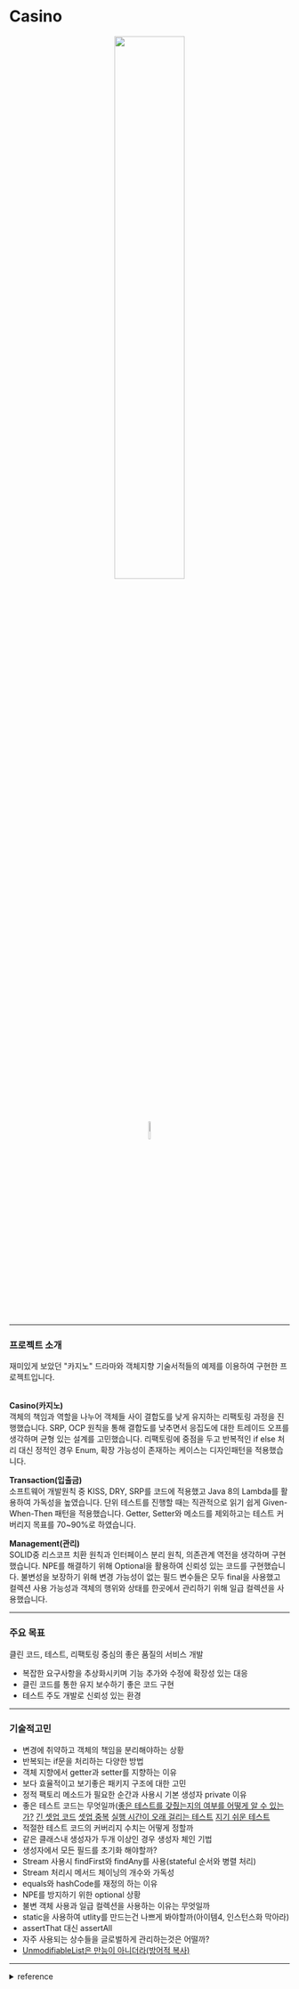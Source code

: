 # Casino
<div align="center">
  <img src="https://github.com/JayFreemandev/Casino/assets/72185011/d15176c3-5cbf-4763-a88f-deaa9096a859" width="50%"> <br>
  <img src="https://hits.seeyoufarm.com/api/count/incr/badge.svg?url=https%3A%2F%2Fgithub.com%2FJayFreemandev%2FCasino&count_bg=%2379C83D&title_bg=%23555555&icon=&icon_color=%23E7E7E7&title=hits&edge_flat=false" width="9%">
</div>
<hr>

### 프로젝트 소개
재미있게 보았던 "카지노" 드라마와 객체지향 기술서적들의 예제를 이용하여 구현한 프로젝트입니다.  
</br>  
  
**Casino(카지노)**  
객체의 책임과 역할을 나누어 객체들 사이 결합도를 낮게 유지하는 리팩토링 과정을 진행했습니다.
SRP, OCP 원칙을 통해 결합도를 낮추면서 응집도에 대한 트레이드 오프를 생각하며 균형 있는 설계를 고민했습니다.
리팩토링에 중점을 두고 반복적인 if else 처리 대신 정적인 경우 Enum, 확장 가능성이 존재하는 케이스는 디자인패턴을 적용했습니다.
</br>
  
**Transaction(입출금)**  
소프트웨어 개발원칙 중 KISS, DRY, SRP를 코드에 적용했고 Java 8의 Lambda를 활용하여 가독성을 높였습니다.
단위 테스트를 진행할 때는 직관적으로 읽기 쉽게 Given-When-Then 패턴을 적용했습니다.
Getter, Setter와 메소드를 제외하고는 테스트 커버리지 목표를 70~90%로 하였습니다. 
</br>  
  
**Management(관리)**  
SOLID중 리스코프 치환 원칙과 인터페이스 분리 원칙, 의존관계 역전을 생각하며 구현했습니다.
NPE를 해결하기 위해 Optional을 활용하여 신뢰성 있는 코드를 구현했습니다.
불변성을 보장하기 위해 변경 가능성이 없는 필드 변수들은 모두 final을 사용했고 컬렉션 사용 가능성과 객체의 행위와 상태를 한곳에서 관리하기 위해 일급 컬렉션을 사용했습니다.  
<hr> 

### 주요 목표
클린 코드, 테스트, 리팩토링 중심의 좋은 품질의 서비스 개발
- 복잡한 요구사항을 추상화시키며 기능 추가와 수정에 확장성 있는 대응
- 클린 코드를 통한 유지 보수하기 좋은 코드 구현
- 테스트 주도 개발로 신뢰성 있는 환경
<hr>

### 기술적고민  
- 변경에 취약하고 객체의 책임을 분리해야하는 상황
- 반복되는 if문을 처리하는 다양한 방법
- 객체 지향에서 getter과 setter를 지향하는 이유
- 보다 효율적이고 보기좋은 패키지 구조에 대한 고민
- 정적 팩토리 메소드가 필요한 순간과 사용시 기본 생성자 private 이유
- 좋은 테스트 코드는 무엇일까([좋은 테스트를 갖췄는지의 여부를 어떻게 알 수 있는가?](https://currenjin.github.io/wiki/TDD/#%EC%A2%8B%EC%9D%80-%ED%85%8C%EC%8A%A4%ED%8A%B8%EB%A5%BC-%EA%B0%96%EC%B7%84%EB%8A%94%EC%A7%80%EC%9D%98-%EC%97%AC%EB%B6%80%EB%A5%BC-%EC%96%B4%EB%96%BB%EA%B2%8C-%EC%95%8C-%EC%88%98-%EC%9E%88%EB%8A%94%EA%B0%80)
[긴 셋업 코드](https://currenjin.github.io/wiki/TDD/#%EA%B8%B4-%EC%85%8B%EC%97%85-%EC%BD%94%EB%93%9C)
[셋업 중복](https://currenjin.github.io/wiki/TDD/#%EC%85%8B%EC%97%85-%EC%A4%91%EB%B3%B5)
[실행 시간이 오래 걸리는 테스트](https://currenjin.github.io/wiki/TDD/#%EC%8B%A4%ED%96%89-%EC%8B%9C%EA%B0%84%EC%9D%B4-%EC%98%A4%EB%9E%98-%EA%B1%B8%EB%A6%AC%EB%8A%94-%ED%85%8C%EC%8A%A4%ED%8A%B8)
[지기 쉬운 테스트](https://currenjin.github.io/wiki/TDD/#%EC%A7%80%EA%B8%B0-%EC%89%AC%EC%9A%B4-%ED%85%8C%EC%8A%A4%ED%8A%B8)
- 적절한 테스트 코드의 커버리지 수치는 어떻게 정할까
- 같은 클래스내 생성자가 두개 이상인 경우 생성자 체인 기법
- 생성자에서 모든 필드를 초기화 해야할까?
- Stream 사용시 findFirst와 findAny를 사용(stateful 순서와 병렬 처리)
- Stream 처리시 메서드 체이닝의 개수와 가독성
- equals와 hashCode를 재정의 하는 이유
- NPE를 방지하기 위한 optional 상황
- 불변 객체 사용과 일급 컬렉션을 사용하는 이유는 무엇일까
- static을 사용하여 utlity를 만드는건 나쁘게 봐야할까(아이템4, 인스턴스화 막아라)
- assertThat 대신 assertAll
- 자주 사용되는 상수들을 글로벌하게 관리하는것은 어떨까?
- [UnmodifiableList은 만능이 아니더라(방어적 복사)](https://ecsimsw.tistory.com/795)
<hr>
<details>
<summary> reference </summary>
- 오브젝트: 코드로 이해하는 객체지향 설계  
- 객체지향의 사실과 오해
- 좋은 코드, 나쁜 코드
- 실전 자바 소프트웨어
- 자바 코딩의 기술
- 쏙쏙 들어오는 함수형 코딩
- 단위 테스트
</details>

